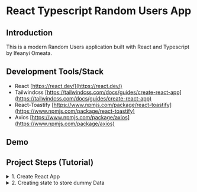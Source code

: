 # React Typescript Random Users App

## Introduction

This is a modern Random Users application built with React and Typescript by Ifeanyi Omeata.

## Development Tools/Stack

- React [https://react.dev/](https://react.dev/)
- Tailwindcss [https://tailwindcss.com/docs/guides/create-react-app](https://tailwindcss.com/docs/guides/create-react-app)
- React-Toastify [https://www.npmjs.com/package/react-toastify](https://www.npmjs.com/package/react-toastify)
- Axios [https://www.npmjs.com/package/axios](https://www.npmjs.com/package/axios)

## Demo

## Project Steps (Tutorial)

<details>
<summary>1. Create React App</summary>

# Create React App

### [https://github.com/omeatai/react-ts-project-random-users/commit/1b41c9df0bde5dbab492ed244deb4d1869919ca4](https://github.com/omeatai/react-ts-project-random-users/commit/1b41c9df0bde5dbab492ed244deb4d1869919ca4)

# Install React App

```x
yarn create react-app .
npm create-react-app .
```

# Run React App

```x
yarn start
npm run start
```

# Check Node Version

```x
node -v
```

# Install Node Version

```x
nvm install 18.15.0
```

# Use Node Version 

```x
nvm use 18.15.0
```

# Install Yarn

```x
brew install yarn
```

```x
curl -o- -L https://yarnpkg.com/install.sh | bash
```

# Check Yarn Version

```x
yarn --version
```

# npm vs yarn

```x
# Install dependencies from package.json
npm install
yarn add

# Install a package and add to package.json
npm install {package} --save
yarn add {package}

# Install a devDependency to package.json
npm install {package} --save-dev
yarn add {package} --dev

# Remove a dependency from package.json
npm uninstall {package} --save
yarn remove {package}

# Upgrade a package to its latest version
npm update {package} --save
npm install {package}@latest
yarn upgrade {package} --latest

# Install a package globally
npm install {package} -g
yarn global add {package}
```

<img width="1086" alt="image" src="https://github.com/omeatai/react-ts-project-random-users/assets/32337103/be75fb4c-a066-4531-97d9-ffb28cd996a6">
<img width="1086" alt="image" src="https://github.com/omeatai/react-ts-project-random-users/assets/32337103/86c2114c-cdd4-4317-8dd4-0b3e9f06d1e8">
<img width="1086" alt="image" src="https://github.com/omeatai/react-ts-project-random-users/assets/32337103/e309c551-43af-486a-bcbb-77a88afd210f">
<img width="1086" alt="image" src="https://github.com/omeatai/react-ts-project-random-users/assets/32337103/aea0136d-4488-4c19-be75-85809e531a49">
<img width="1297" alt="image" src="https://github.com/omeatai/react-ts-project-random-users/assets/32337103/516c85b2-06dc-49d1-b8df-5c70ffc8e5b4">

# #End</details>

<details>
<summary>2. Creating state to store dummy Data </summary>

# Creating state to store dummy Data

```x

```

```x

```

```x

```

```x

```

```x

```

```x

```

```x

```

```x

```

```x

```

```x

```

```x

```

```x

```

```x

```

```x

```

```x

```

```x

```

```x

```

```x

```

```x

```

```x

```

```x

```


# #End</details>
